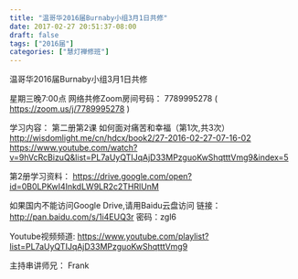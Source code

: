 ```yaml
---
title: "温哥华2016届Burnaby小组3月1日共修"
date: 2017-02-27 20:51:37-08:00
draft: false
tags: ["2016届"]
categories: ["慧灯禅修班"]
---
```

温哥华2016届Burnaby小组3月1日共修

星期三晚7:00点
网络共修Zoom房间号码： 7789995278 ( https://zoom.us/j/7789995278 )

学习内容：
第二册第2课 如何面对痛苦和幸福（第1次,共3次）
http://wisdomlight.me/cn/hdcx/book2/27-2016-02-27-07-16-02
https://www.youtube.com/watch?v=9hVcRcBizuQ&list=PL7aUyQTIJqAjD33MPzguoKwShqtttVmg9&index=5

第2册学习资料：
https://drive.google.com/open?id=0B0LPKwI4InkdLW9LR2c2THRlUnM

如果国内不能访问Google Drive,请用Baidu云盘访问
链接：http://pan.baidu.com/s/1i4EUQ3r 密码：zgl6

Youtube视频频道:
https://www.youtube.com/playlist?list=PL7aUyQTIJqAjD33MPzguoKwShqtttVmg9

主持串讲师兄： Frank
